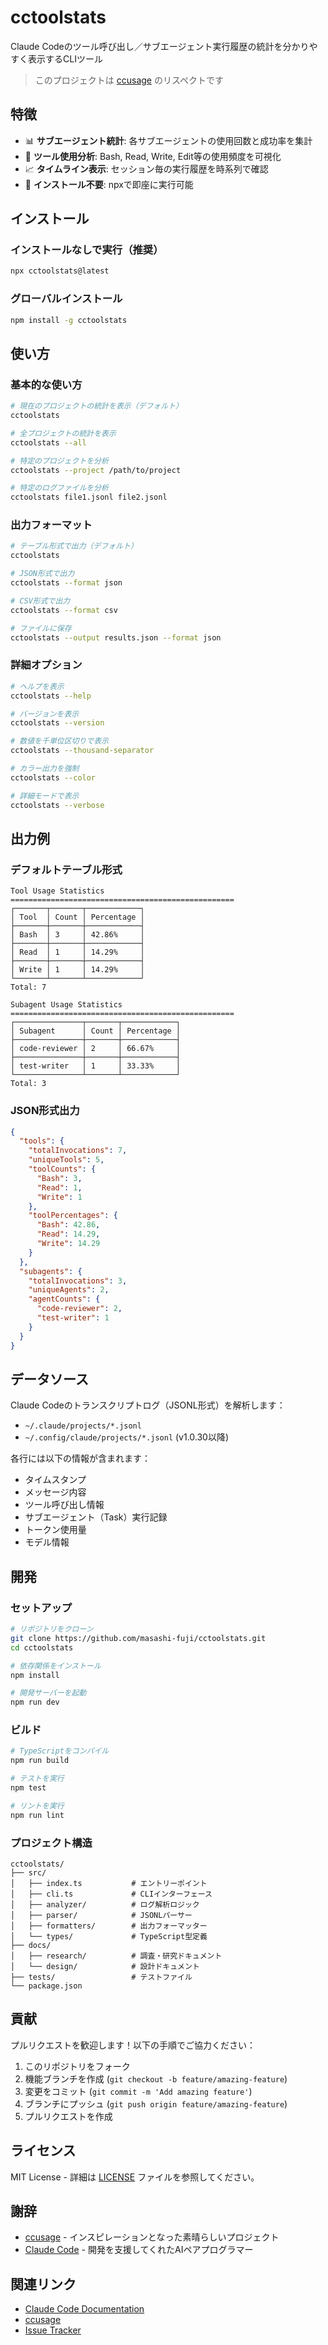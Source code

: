 # cctoolstats

Claude Codeのツール呼び出し／サブエージェント実行履歴の統計を分かりやすく表示するCLIツール

> このプロジェクトは [ccusage](https://github.com/ryoppippi/ccusage) のリスペクトです

## 特徴

- 📊 **サブエージェント統計**: 各サブエージェントの使用回数と成功率を集計
- 🔧 **ツール使用分析**: Bash, Read, Write, Edit等の使用頻度を可視化
- 📈 **タイムライン表示**: セッション毎の実行履歴を時系列で確認
- 🚀 **インストール不要**: npxで即座に実行可能

## インストール

### インストールなしで実行（推奨）

```bash
npx cctoolstats@latest
```

### グローバルインストール

```bash
npm install -g cctoolstats
```

## 使い方

### 基本的な使い方

```bash
# 現在のプロジェクトの統計を表示（デフォルト）
cctoolstats

# 全プロジェクトの統計を表示
cctoolstats --all

# 特定のプロジェクトを分析
cctoolstats --project /path/to/project

# 特定のログファイルを分析
cctoolstats file1.jsonl file2.jsonl
```

### 出力フォーマット

```bash
# テーブル形式で出力（デフォルト）
cctoolstats

# JSON形式で出力
cctoolstats --format json

# CSV形式で出力
cctoolstats --format csv

# ファイルに保存
cctoolstats --output results.json --format json
```

### 詳細オプション

```bash
# ヘルプを表示
cctoolstats --help

# バージョンを表示
cctoolstats --version

# 数値を千単位区切りで表示
cctoolstats --thousand-separator

# カラー出力を強制
cctoolstats --color

# 詳細モードで表示
cctoolstats --verbose
```

## 出力例

### デフォルトテーブル形式

```
Tool Usage Statistics
==================================================
┌───────┬───────┬────────────┐
│ Tool  │ Count │ Percentage │
├───────┼───────┼────────────┤
│ Bash  │ 3     │ 42.86%     │
├───────┼───────┼────────────┤
│ Read  │ 1     │ 14.29%     │
├───────┼───────┼────────────┤
│ Write │ 1     │ 14.29%     │
└───────┴───────┴────────────┘
Total: 7

Subagent Usage Statistics
==================================================
┌───────────────┬───────┬────────────┐
│ Subagent      │ Count │ Percentage │
├───────────────┼───────┼────────────┤
│ code-reviewer │ 2     │ 66.67%     │
├───────────────┼───────┼────────────┤
│ test-writer   │ 1     │ 33.33%     │
└───────────────┴───────┴────────────┘
Total: 3
```

### JSON形式出力

```json
{
  "tools": {
    "totalInvocations": 7,
    "uniqueTools": 5,
    "toolCounts": {
      "Bash": 3,
      "Read": 1,
      "Write": 1
    },
    "toolPercentages": {
      "Bash": 42.86,
      "Read": 14.29,
      "Write": 14.29
    }
  },
  "subagents": {
    "totalInvocations": 3,
    "uniqueAgents": 2,
    "agentCounts": {
      "code-reviewer": 2,
      "test-writer": 1
    }
  }
}
```

## データソース

Claude Codeのトランスクリプトログ（JSONL形式）を解析します：

- `~/.claude/projects/*.jsonl`
- `~/.config/claude/projects/*.jsonl` (v1.0.30以降)

各行には以下の情報が含まれます：
- タイムスタンプ
- メッセージ内容
- ツール呼び出し情報
- サブエージェント（Task）実行記録
- トークン使用量
- モデル情報

## 開発

### セットアップ

```bash
# リポジトリをクローン
git clone https://github.com/masashi-fuji/cctoolstats.git
cd cctoolstats

# 依存関係をインストール
npm install

# 開発サーバーを起動
npm run dev
```

### ビルド

```bash
# TypeScriptをコンパイル
npm run build

# テストを実行
npm test

# リントを実行
npm run lint
```

### プロジェクト構造

```
cctoolstats/
├── src/
│   ├── index.ts           # エントリーポイント
│   ├── cli.ts             # CLIインターフェース
│   ├── analyzer/          # ログ解析ロジック
│   ├── parser/            # JSONLパーサー
│   ├── formatters/        # 出力フォーマッター
│   └── types/             # TypeScript型定義
├── docs/
│   ├── research/          # 調査・研究ドキュメント
│   └── design/            # 設計ドキュメント
├── tests/                 # テストファイル
└── package.json
```

## 貢献

プルリクエストを歓迎します！以下の手順でご協力ください：

1. このリポジトリをフォーク
2. 機能ブランチを作成 (`git checkout -b feature/amazing-feature`)
3. 変更をコミット (`git commit -m 'Add amazing feature'`)
4. ブランチにプッシュ (`git push origin feature/amazing-feature`)
5. プルリクエストを作成

## ライセンス

MIT License - 詳細は [LICENSE](LICENSE) ファイルを参照してください。

## 謝辞

- [ccusage](https://github.com/ryoppippi/ccusage) - インスピレーションとなった素晴らしいプロジェクト
- [Claude Code](https://claude.ai/code) - 開発を支援してくれたAIペアプログラマー

## 関連リンク

- [Claude Code Documentation](https://docs.anthropic.com/en/docs/claude-code)
- [ccusage](https://github.com/ryoppippi/ccusage)
- [Issue Tracker](https://github.com/masashi-fuji/cctoolstats/issues)